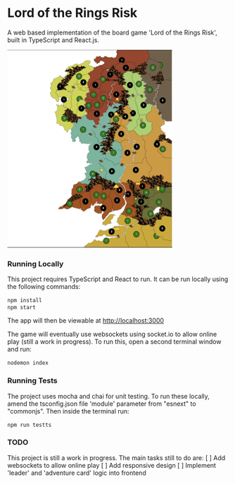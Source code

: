 # Lord of the Rings Risk 

A web based implementation of the board game 'Lord of the Rings Risk', built in TypeScript and React.js. 

<img src='./public/gameplay-example.png' alt='gameplay image' width='375' height='450'>

### Running Locally
This project requires TypeScript and React to run. It can be run locally using the following commands:

```
npm install
npm start
```
The app will then be viewable at [http://localhost:3000](http://localhost:3000) 

The game will eventually use websockets using socket.io to allow online play (still a work in progress). To run this, open a second terminal window and run:
```
nodemon index
```

### Running Tests
The project uses mocha and chai for unit testing. To run these locally, amend the tsconfig.json file 'module' parameter from "esnext" to "commonjs". Then inside the
terminal run:
```
npm run testts
```


### TODO
This project is still a work in progress. The main tasks still to do are:
[ ] Add websockets to allow online play
[ ] Add responsive design
[ ] Implement 'leader' and 'adventure card' logic into frontend
